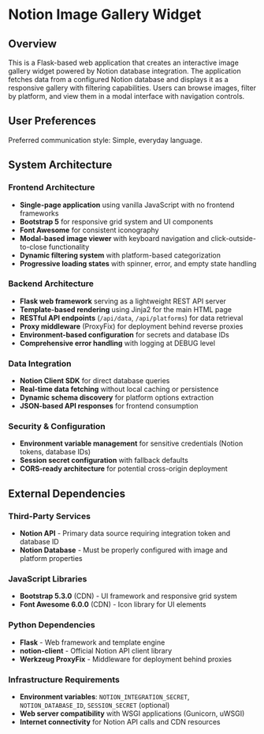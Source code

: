 # Notion Image Gallery Widget

## Overview

This is a Flask-based web application that creates an interactive image gallery widget powered by Notion database integration. The application fetches data from a configured Notion database and displays it as a responsive gallery with filtering capabilities. Users can browse images, filter by platform, and view them in a modal interface with navigation controls.

## User Preferences

Preferred communication style: Simple, everyday language.

## System Architecture

### Frontend Architecture
- **Single-page application** using vanilla JavaScript with no frontend frameworks
- **Bootstrap 5** for responsive grid system and UI components
- **Font Awesome** for consistent iconography
- **Modal-based image viewer** with keyboard navigation and click-outside-to-close functionality
- **Dynamic filtering system** with platform-based categorization
- **Progressive loading states** with spinner, error, and empty state handling

### Backend Architecture
- **Flask web framework** serving as a lightweight REST API server
- **Template-based rendering** using Jinja2 for the main HTML page
- **RESTful API endpoints** (`/api/data`, `/api/platforms`) for data retrieval
- **Proxy middleware** (ProxyFix) for deployment behind reverse proxies
- **Environment-based configuration** for secrets and database IDs
- **Comprehensive error handling** with logging at DEBUG level

### Data Integration
- **Notion Client SDK** for direct database queries
- **Real-time data fetching** without local caching or persistence
- **Dynamic schema discovery** for platform options extraction
- **JSON-based API responses** for frontend consumption

### Security & Configuration
- **Environment variable management** for sensitive credentials (Notion tokens, database IDs)
- **Session secret configuration** with fallback defaults
- **CORS-ready architecture** for potential cross-origin deployment

## External Dependencies

### Third-Party Services
- **Notion API** - Primary data source requiring integration token and database ID
- **Notion Database** - Must be properly configured with image and platform properties

### JavaScript Libraries
- **Bootstrap 5.3.0** (CDN) - UI framework and responsive grid system
- **Font Awesome 6.0.0** (CDN) - Icon library for UI elements

### Python Dependencies
- **Flask** - Web framework and template engine
- **notion-client** - Official Notion API client library
- **Werkzeug ProxyFix** - Middleware for deployment behind proxies

### Infrastructure Requirements
- **Environment variables**: `NOTION_INTEGRATION_SECRET`, `NOTION_DATABASE_ID`, `SESSION_SECRET` (optional)
- **Web server compatibility** with WSGI applications (Gunicorn, uWSGI)
- **Internet connectivity** for Notion API calls and CDN resources